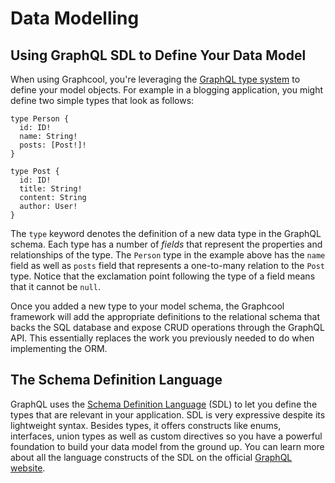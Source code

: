 # Data Modelling

## Using GraphQL SDL to Define Your Data Model

When using Graphcool, you're leveraging the [GraphQL type system](http://graphql.org/learn/schema/#type-system) to define your model objects. For example in a blogging application, you might define two simple types that look as follows:

```
type Person {
  id: ID!
  name: String!
  posts: [Post!]!
}

type Post {
  id: ID!
  title: String!
  content: String
  author: User!
}
```

The `type` keyword denotes the definition of a new data type in the GraphQL schema. Each type has a number of *fields* that represent the properties and relationships of the type. The `Person` type in the example above has the `name` field as well as `posts` field that represents a one-to-many relation to the `Post` type. Notice that the exclamation point following the type of a field means that it cannot be `null`.

Once you added a new type to your model schema, the Graphcool framework will add the appropriate definitions to the relational schema that backs the SQL database and expose CRUD operations through the GraphQL API. This essentially replaces the work you previously needed to do when implementing the ORM.

## The Schema Definition Language

GraphQL uses the [Schema Definition Language](https://www.graph.cool/docs/faq/graphql-sdl-schema-definition-language-kr84dktnp0/) (SDL) to let you define the types that are relevant in your application. SDL is very expressive despite its lightweight syntax. Besides types, it offers constructs like enums, interfaces, union types as well as custom directives so you have a powerful foundation to build your data model from the ground up. You can learn more about all the language constructs of the SDL on the official [GraphQL website](http://graphql.org/learn/schema/#scalar-types).

